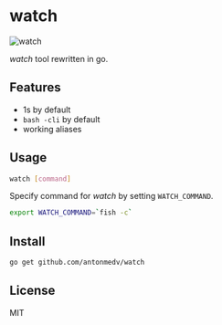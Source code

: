# watch

![watch](https://user-images.githubusercontent.com/141232/54884127-c564e080-4e9f-11e9-9116-3f7b72607beb.gif)

_watch_ tool rewritten in go.

## Features

* 1s by default
* `bash -cli` by default
* working aliases

## Usage

```bash
watch [command]
```

Specify command for _watch_ by setting `WATCH_COMMAND`.

```bash
export WATCH_COMMAND=`fish -c`
```

## Install

```bash
go get github.com/antonmedv/watch
```

## License

MIT
